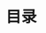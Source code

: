 # 目录 
<div>
<Card 
    name="java多线程"
    image="https://cdn.clinan.xyz/jvm.jpg" 
    url="/modules/technology/java/concurrent"
    category="TECHNOLOGY"
    author="Clinan"
    desc="java 多线程"
    /> 
<Card 
    name="阿里亿级高并发系统设计"
    image="https://cdn.clinan.xyz/architecture.png" 
    url="/modules/technology/architecture/alibaba_book"
    category="TECHNOLOGY"
    author="Clinan"
    desc="一些简单的架构"
    />
<Card 
    name="tcpip"
    image="https://cdn.clinan.xyz/tcp_icon.png" 
    url="/modules/technology/base/tcpip"
    category="TECHNOLOGY"
    author="Clinan"
    desc="TCP TIME_WAIT IP HTTP"
    />
<Card 
    name="kafka"
    image="https://cdn.clinan.xyz/kafka.png" 
    url="/modules/technology/middleware/kafka"
    category="TECHNOLOGY"
    author="Clinan"
    desc="kafka的使用和参数"
    />
<Card 
    name="JVM"
    image="https://cdn.clinan.xyz/jvm.jpg" 
    url="/modules/technology/java/JVM"
    category="TECHNOLOGY"
    author="Clinan"
    desc="JVM GC 类加载器 锁"
    /> 
<Card 
    name="dubbo-nacos"
    image="https://cdn.clinan.xyz/springcloud.jpg" 
    url="/modules/technology/springcloud/dubbo-nacos"
    category="TECHNOLOGY"
    author="Clinan"
    desc="duboo+nacos"
    /> 
<Card 
    name="redis"
    image="https://cdn.clinan.xyz/redis.png" 
    url="/modules/technology/middleware/redis"
    category="TECHNOLOGY"
    author="Clinan"
    desc="redis的源码阅读和常见问题"
    /> 
<Card 
    name="CSS Module踩坑"
    image="https://cdn.clinan.xyz/css-modules-logo.png" 
    url="/modules/technology/CSS_Module踩坑"
    category="TECHNOLOGY"
    author="ztyzbb"
    desc="开启CSS Module样式隔离后需要注意的坑"
    /> 
<Card 
    name="Springboot controller参数解析拦截"
    image="https://cdn.clinan.xyz/spring.png" 
    url="/modules/technology/spring/controller参数解析拦截"
    category="TECHNOLOGY"
    author="Clinan"
    desc="Token登录校验中HandlerMethodArgumentResolver的使用"
    /> 
<Card 
    name="Springboot自动化配置的注解"
    image="https://cdn.clinan.xyz/spring.png" 
    url="/modules/technology/springboot-autoconfigure"
    category="TECHNOLOGY"
    author="Clinan"
    desc="主要是配置类的注解"
    /> 
<Card 
    name="Docker初始化"
    image="https://cdn.clinan.xyz/docker.png" 
    url="/modules/technology/docker_init"
    category="TECHNOLOGY"
    author="Clinan"
    desc="本教程只适用于AMD64架构的机器，其他的直接点击官网"
    /> 
<Card 
    name="MySQL事务隔离级别"
    image="https://cdn.clinan.xyz/mysql_logo.png" 
    url="/modules/technology/mysql_isolation"
    category="TECHNOLOGY"
    author="Clinan"
    desc="从官方文档看MYSQL事务隔离级别"
    /> 
<Card 
    name="MySQL问题总结"
    image="https://cdn.clinan.xyz/mysql_logo.png" 
    url="/modules/technology/mysql_learn"
    category="TECHNOLOGY"
    author="Clinan"
    desc="where exists, 逗号多表联查，between and的范围, 持续更新。"
    /> 
<Card 
    name="Vuepress部署"
    image="https://cdn.clinan.xyz/others.jpeg" 
    url="/modules/technology/vuepress_deploy"
    category="TECHNOLOGY"
    author="Clinan"
    desc="vuepress发布到git page和自定义域"
    /> 
<Card 
    name="树莓派初始化"
    image="https://cdn.clinan.xyz/pi.jpg" 
    url="/modules/technology/rasperry_init"
    category="TECHNOLOGY"
    author="Clinan"
    desc="树莓派国内镜像，docker安装，frp内网穿透"
    /> 
<Card 
    name="Springboot配置Servlet原理"
    image="https://cdn.clinan.xyz/spring-boot-java.jpg" 
    url="/modules/technology/SPI启动"
    category="TECHNOLOGY"
    author="Clinan"
    desc="Springboot配置Servlet原理"
    /> 
<Card 
    name="SpringDispatcherServlet分析"
    image="https://cdn.clinan.xyz/spring-boot-java.jpg" 
    url="/modules/technology/DispatcherServlet分析"
    category="TECHNOLOGY"
    author="Clinan"
    desc="SpringDispatcherServlet分析"
    />
</div>
